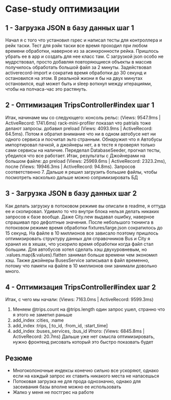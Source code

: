 # Case-study оптимизации

## 1 - Загрузка JSON в базу данных шаг 1
  Начал я с того что установил rspec и написал тесты для контроллера и рейк таски. Тест для рэйк таски все время проходил при любом времени обработки, наверное из за асинхронности рейка. Пришлось убрать ее в app и создать для нее класс там. С загрузкой json особо не мудрствовал, просто добавляя повторяющиеся объекты в массив получилось обработать большой файл за 2 минуты. Задействовал activerecord-import и сократив время обработки до 30 секунд и остановился на этом. В реальной жизни я бы на двух минутах остановился, ещё может быть и sleep воткнул между итерациями, чтобы на полчаса-час это растянуть. 

## 2 - Оптимизация TripsController#index шаг 1
  Итак, начинаме мы со следующего: консоль рельс: (Views: 9547.9ms | ActiveRecord: 1741.6ms) rack-mini-profiler показал что patrials тоже делают запросы. добавил preload (Views: 4093.9ms | ActiveRecord: 64.5ms). Потом я обратил внимание что ни в одном автобусе нет ни одного сервиса и посчитал эьто странным. Обнаружил что я Автобусы импортировал пачкой, а джойнеры нет, а в тесте я проверял только сами сервисы на наличие. Переделал DatabaseSeeder, прогнал тесты, убедился что все работает. Итак, результаты с Джойнерами на большом файле: до preload (Views: 25969.6ms | ActiveRecord: 2323.2ms), после (Views: 19946.3ms | ActiveRecord: 94.8ms). Запросов соответственно 7. Дальше я решил загрузить большие файлы, чтобы посмотреть насколько дальше можно сопримизировать БД

## 3 - Загрузка JSON в базу данных шаг 2
  Как делать загрузку в потоковом режиме вы описали в readme, я оттуда ее и скопировал. Удивило то что внутри блока нельзя делать никаких запросов к базе вообще. Даже City.new выдавал ошибку, наверное спрашивал про дефолтные значения. После небольшого тюнинга в потоковом режиме время обработки fixtures/large.json сократилось до 15 секунд. На файле в 10 миллионов все зависало поэтому пришлось оптимизировать структуру данных для справочников Bus и Сity я хранил их в хешах, что ускорило время обработки когда файл стал большим. Для автобусов хотел сделать хэш двухуровневым, но .values.map(&:values).flatten занимал больше времени чем экономил хэш. Также джойнеры BusesService записывал в файл временно, потому что памяти на файле в 10 миллионов они занимали довольно много. 

## 4 - Оптимизация TripsController#index шаг 2
  Итак, с чего мы начали: (Views: 7163.0ms | ActiveRecord: 9599.3ms)
  1. Meняем @trips.count на @trips.length один запрос ушел, странно что я этого не заметил раньше
  2. add_index :cities, :name
  3. add_index :trips, [:to_id, :from_id, :start_time]
  4. add_index :buses_services, :bus_id
  Итого:  (Views: 6845.8ms | ActiveRecord: 20.7ms)
  Дальше уже нет смысла оптимизировать, нужно фронтенд рисовать который это быстро показвать будет

## Резюме
  - Многоколоночные индексы конечно сильно все ускоряют, однако если на каждый запрос их ставить никакого места не напасешься
  - Потоковая загрузка не для прода однозначно, однако для засеивания базы вполне можно ее использовать
  - Жалко у меня не постгрес на работе